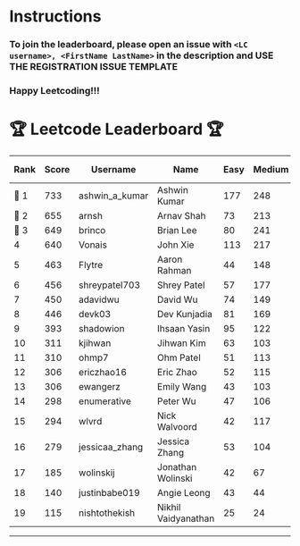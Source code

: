 # Instructions
### To join the leaderboard, please open an issue with `<LC username>, <FirstName LastName>` in the description and USE THE REGISTRATION ISSUE TEMPLATE
### Happy Leetcoding!!!


# 🏆 Leetcode Leaderboard 🏆

| Rank | Score | Username       | Name | Easy | Medium | Hard | Problems Solved |
|------|----------------|-----------------|-------------------|--------------|--------------|--------------|--------------|
| 🥇 1 | 733 | ashwin_a_kumar | Ashwin Kumar | 177 | 248 | 20 | 445 |
| 🥈 2 | 655 | arnsh | Arnav Shah | 73 | 213 | 52 | 338 |
| 🥉 3 | 649 | brinco | Brian Lee | 80 | 241 | 29 | 350 |
| 4 | 640 | Vonais | John Xie | 113 | 217 | 31 | 361 |
| 5 | 463 | Flytre | Aaron Rahman | 44 | 148 | 41 | 233 |
| 6 | 456 | shreypatel703 | Shrey Patel | 57 | 177 | 15 | 249 |
| 7 | 450 | adavidwu | David Wu | 74 | 149 | 26 | 249 |
| 8 | 446 | devk03 | Dev Kunjadia | 81 | 169 | 9 | 259 |
| 9 | 393 | shadowion | Ihsaan Yasin | 95 | 122 | 18 | 235 |
| 10 | 311 | kjihwan | Jihwan Kim | 63 | 103 | 14 | 180 |
| 11 | 310 | ohmp7 | Ohm Patel | 51 | 113 | 11 | 175 |
| 12 | 306 | ericzhao16 | Eric Zhao | 52 | 115 | 8 | 175 |
| 13 | 306 | ewangerz | Emily Wang | 43 | 103 | 19 | 165 |
| 14 | 298 | enumerative | Peter Wu | 47 | 106 | 13 | 166 |
| 15 | 294 | wlvrd | Nick Walvoord | 42 | 117 | 6 | 165 |
| 16 | 279 | jessicaa_zhang | Jessica Zhang | 53 | 104 | 6 | 163 |
| 17 | 185 | wolinskij | Jonathan Wolinski | 42 | 67 | 3 | 112 |
| 18 | 140 | justinbabe019 | Angie Leong | 43 | 44 | 3 | 90 |
| 19 | 115 | nishtothekish | Nikhil Vaidyanathan | 25 | 24 | 14 | 63 |
---